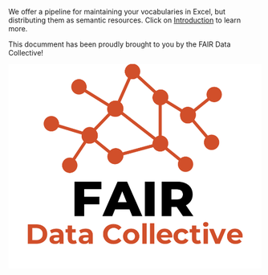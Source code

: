 We offer a pipeline for maintaining your vocabularies in Excel, but distributing them as semantic resources. 
Click on [Introduction](Introduction) to learn more.

This documment has been proudly brought to you by the FAIR Data Collective!

![](./assets/img/FDC_logo.png)

